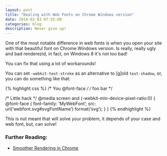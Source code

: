 ```yaml
---
layout: post
title: "Dealing with Web Fonts on Chrome Windows version"
date: 2014-02-03 07:55:00
categories: blog
description: Never give up!
---
```


One of the most notable difference in web fonts is when you open your site with that beautiful font on Chrome Windows version. Is really, really ugly and bad renderezid, in fact, on Windows 8 it's not too bad!

You can fix that using a lot of workarounds!

You can set `-webkit-text-stroke` as an alternative to [g]old `text-shadow`, or, you can do something like that:

{% highlight css %}
/* You @font-face */
/* foo bar */

/* Little hack */
@media screen and (-webkit-min-device-pixel-ratio:0) {
  @font-face {
      font-family: ‘MyWebFont’;
      src: url(‘webfont.svg#svgFontName’) format(‘svg’);
  }
}
{% endhighlight %}

This is not meant that will solve your problem, it depends of your case and web font, but, can solve!

### Further Reading:

* <a href="http://www.fontspring.com/blog/smoother-rendering-in-chrome-update" target="_blank">Smoother Rendering in Chrome</a>